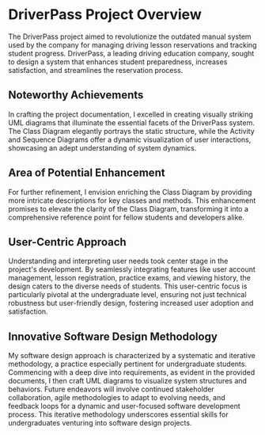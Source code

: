 # DriverPass Project Overview

The DriverPass project aimed to revolutionize the outdated manual system used by the company for managing driving lesson reservations and tracking student progress. DriverPass, a leading driving education company, sought to design a system that enhances student preparedness, increases satisfaction, and streamlines the reservation process.

## Noteworthy Achievements

In crafting the project documentation, I excelled in creating visually striking UML diagrams that illuminate the essential facets of the DriverPass system. The Class Diagram elegantly portrays the static structure, while the Activity and Sequence Diagrams offer a dynamic visualization of user interactions, showcasing an adept understanding of system dynamics.

## Area of Potential Enhancement

For further refinement, I envision enriching the Class Diagram by providing more intricate descriptions for key classes and methods. This enhancement promises to elevate the clarity of the Class Diagram, transforming it into a comprehensive reference point for fellow students and developers alike.

## User-Centric Approach

Understanding and interpreting user needs took center stage in the project's development. By seamlessly integrating features like user account management, lesson registration, practice exams, and viewing history, the design caters to the diverse needs of students. This user-centric focus is particularly pivotal at the undergraduate level, ensuring not just technical robustness but user-friendly design, fostering increased user adoption and satisfaction.

## Innovative Software Design Methodology

My software design approach is characterized by a systematic and iterative methodology, a practice especially pertinent for undergraduate students. Commencing with a deep dive into requirements, as evident in the provided documents, I then craft UML diagrams to visualize system structures and behaviors. Future endeavors will involve continued stakeholder collaboration, agile methodologies to adapt to evolving needs, and feedback loops for a dynamic and user-focused software development process. This iterative methodology underscores essential skills for undergraduates venturing into software design projects.

